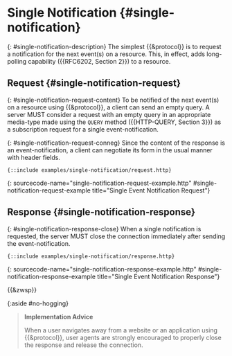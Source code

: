 # Single Notification {#single-notification}

{: #single-notification-description}
The simplest {{&protocol}} is to request a notification for the next event(s) on a resource. This, in effect, adds long-polling capability ({{RFC6202, Section 2}}) to a resource.

## Request {#single-notification-request}

{: #single-notification-request-content}
To be notified of the next event(s) on a resource using {{&protocol}}, a client can send an empty query. A server MUST consider a request with an empty query in an appropriate media-type made using the `QUERY` method ({{HTTP-QUERY, Section 3}}) as a subscription request for a single event-notification.

{: #single-notification-request-conneg}
Since the content of the response is an event-notification, a client can negotiate its form in the usual manner with header fields.

~~~ http-message
{::include examples/single-notification/request.http}
~~~
{: sourcecode-name="single-notification-request-example.http" #single-notification-request-example title="Single Event Notification Request"}

## Response {#single-notification-response}

{: #single-notification-response-close}
When a single notification is requested, the server MUST close the connection immediately after sending the event-notification.

~~~ http-message
{::include examples/single-notification/response.http}
~~~
{: sourcecode-name="single-notification-response-example.http" #single-notification-response-example title="Single Event Notification Response"}

{{&zwsp}}

{:aside #no-hogging}
> **Implementation Advice**
>
> When a user navigates away from a website or an application using {{&protocol}}, user agents are strongly encouraged to properly close the response and release the connection.
